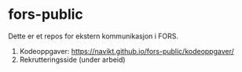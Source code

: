 # fors-public

Dette er et repos for ekstern kommunikasjon i FORS.

1. Kodeoppgaver: https://navikt.github.io/fors-public/kodeoppgaver/
2. Rekrutteringsside (under arbeid)
